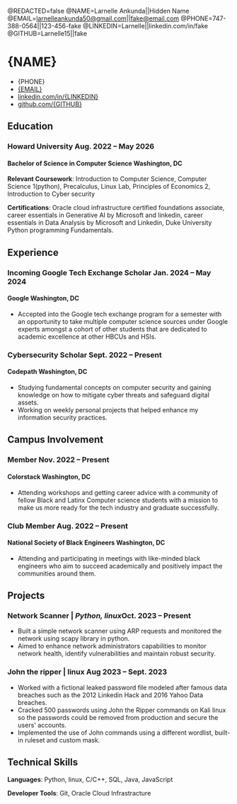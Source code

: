<!--
Welcome to resume.lol!

This is the template you can use to get started.

Full credit for this template goes to Jake. Original template is in LaTeX here:

https://www.overleaf.com/latex/templates/jakes-resume/syzfjbzwjncs

------

Easily remove personal info by using a variable follow with a second value and "||":

@NAME=Real Name||Hidden Name

and change @REDACTED to be true

@REDACTED=true
-->
@REDACTED=false
@NAME=Larnelle Ankunda||Hidden Name
@EMAIL=larnelleankunda50@gmail.com||fake@email.com
@PHONE=747-388-0564||123-456-fake
@LINKEDIN=Larnelle||linkedin.com/in/fake
@GITHUB=Larnelle15||fake

# {NAME}

<div class="section headerInfo">

- {PHONE}
- [{EMAIL}](mailto:{EMAIL})
- [linkedin.com/in/{LINKEDIN}](https://www.linkedin.com/in/larnelle-ankunda-199a0b252/{LINKEDIN})
- [github.com/{GITHUB}](https://github.com/larnelle15)

</div>

## Education


### Howard University <span class="spacer"></span><span class="normal">Aug. 2022 &ndash; May 2026</span>

<!-- optionally include GPA if >=3.7 -->
<!-- Generally, don't include coursework. If you do, only if you're a student & if they're upper level courses. -->

#### Bachelor of Science in Computer Science <span class="spacer"></span>Washington, DC

<span class="indent"></span>**Relevant Coursework**: Introduction to Computer Science, Computer Science 1(python), Precalculus, Linux Lab, Principles of Economics 2, Introduction to Cyber security

<span class="indent"></span>**Certifications**: Oracle cloud infrastructure certified foundations associate, career essentials in Generative AI by Microsoft and linkedin, career essentials in Data Analysis by Microsoft and Linkedin, Duke University Python programming Fundamentals.
## Experience

### Incoming Google Tech Exchange Scholar <span class="spacer"></span><span class="normal"> Jan. 2024 &ndash; May 2024 </span>

#### Google <span class="spacer"></span> Washington, DC

- Accepted into the Google tech exchange program for a semester with an opportunity to take multiple computer science sources under Google experts amongst a cohort of other students that are dedicated to academic excellence at other HBCUs and HSIs.




### Cybersecurity Scholar <span class="spacer"></span><span class="normal"> Sept. 2022 &ndash; Present </span>

#### Codepath <span class="spacer"></span> Washington, DC

- 	Studying fundamental concepts on computer security and gaining knowledge on how to mitigate cyber threats and safeguard digital assets.
-  Working on weekly personal projects that helped enhance my information security practices.

## Campus Involvement

### Member <span class="spacer"></span><span class="normal"> Nov. 2022 &ndash; Present </span>

#### Colorstack <span class="spacer"></span> Washington, DC

- Attending workshops and getting career advice with a community of fellow Black and Latinx Computer science students with a mission to make us more ready for the tech industry and graduate successfully.

### Club Member <span class="spacer"></span><span class="normal"> Aug. 2022 &ndash; Present </span>

#### National Society of Black Engineers <span class="spacer"></span> Washington, DC

- 	Attending and participating in meetings with like-minded black engineers who aim to succeed academically and positively impact the communities around them.






<!-- Older resume bits can be commented out so that you can keep the info without deleting it -->

<!-- ### Information Technology Support Specialist<span class="spacer"></span><span class="normal"> Sep. 2018 &ndash; Present </span>

### Artificial Intelligence Research Assistant<span class="spacer"></span><span class="normal"> May 2019 &ndash; July 2019 </span> -->

## Projects
### Network Scanner<span class="tech-stack">&nbsp;| *Python, linux*</span><span class="spacer"></span><span class="normal">Oct. 2023 &ndash; Present</span>

- Built a simple network scanner using ARP requests and monitored the network using scapy library in python.
-	Aimed to enhance network administrators capabilities to monitor network health, identify vulnerabilities and maintain robust security.


### John the ripper<span class="tech-stack">&nbsp;|  linux </span><span class="spacer"></span><span class="normal">Aug 2023 &ndash; Sept. 2023</span>

- Worked with a fictional leaked password file modeled after famous data breaches such as the 2012 Linkedin Hack and 2016 Yahoo Data breaches.
- Cracked 500 passwords using John the Ripper commands on Kali linux so the passwords could be removed from production and secure the users' accounts.
- Implemented the use of John commands using a different wordlist, built-in ruleset and custom mask.

## Technical Skills

<span class="indent"></span>**Languages**: Python, linux, C/C++, SQL, Java, JavaScript 

<span class="indent"></span>**Developer Tools**: Git, Oracle Cloud Infrastracture


